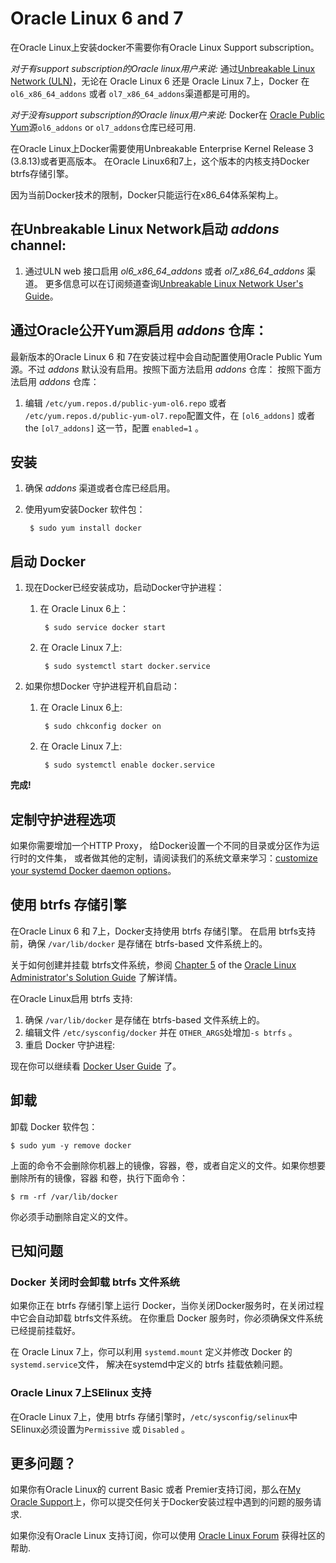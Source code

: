 # Oracle Linux 6 and 7

在Oracle Linux上安装docker不需要你有Oracle Linux Support subscription。

*对于有support subscription的Oracle linux用户来说:*
通过[Unbreakable Linux Network
(ULN)](https://linux.oracle.com)，无论在 Oracle Linux 6 还是 Oracle Linux 7上，Docker 在`ol6_x86_64_addons` 或者 `ol7_x86_64_addons`渠道都是可用的。

*对于没有support subscription的Oracle linux用户来说:*
Docker在 [Oracle Public Yum](http://public-yum.oracle.com)源`ol6_addons` or `ol7_addons`仓库已经可用.

在Oracle Linux上Docker需要使用Unbreakable Enterprise Kernel Release 3 (3.8.13)或者更高版本。
在Oracle Linux6和7上，这个版本的内核支持Docker btrfs存储引擎。

因为当前Docker技术的限制，Docker只能运行在x86_64体系架构上。

## 在Unbreakable Linux Network启动 *addons* channel:
1. 通过ULN web 接口启用 *ol6\_x86\_64\_addons* 或者 *ol7\_x86\_64\_addons* 渠道。
更多信息可以在订阅频道查询[Unbreakable Linux Network User's
Guide](http://docs.oracle.com/cd/E52668_01/E39381/html/index.html)。

## 通过Oracle公开Yum源启用 *addons* 仓库：

最新版本的Oracle Linux 6 和 7在安装过程中会自动配置使用Oracle Public Yum源。不过
*addons* 默认没有启用。按照下面方法启用 *addons* 仓库：
按照下面方法启用 *addons* 仓库：

1. 编辑 `/etc/yum.repos.d/public-yum-ol6.repo` 或者
`/etc/yum.repos.d/public-yum-ol7.repo`配置文件，在 `[ol6_addons]` 或者 the `[ol7_addons]` 这一节，配置 `enabled=1` 。

## 安装

1. 确保 *addons* 渠道或者仓库已经启用。

2. 使用yum安装Docker 软件包：

        $ sudo yum install docker

## 启动 Docker

1. 现在Docker已经安装成功，启动Docker守护进程：

    1. 在 Oracle Linux 6上：

            $ sudo service docker start

    2. 在 Oracle Linux 7上:

            $ sudo systemctl start docker.service

2. 如果你想Docker 守护进程开机自启动：

    1. 在 Oracle Linux 6上:

            $ sudo chkconfig docker on

    2. 在 Oracle Linux 7上:

            $ sudo systemctl enable docker.service

**完成!**

## 定制守护进程选项

如果你需要增加一个HTTP Proxy， 给Docker设置一个不同的目录或分区作为运行时的文件集，
或者做其他的定制，请阅读我们的系统文章来学习：[customize your systemd Docker daemon options](/articles/systemd/)。

## 使用 btrfs 存储引擎

在Oracle Linux 6 和 7上，Docker支持使用 btrfs 存储引擎。
在启用 btrfs支持前，确保 `/var/lib/docker` 是存储在 btrfs-based 文件系统上的。

关于如何创建并挂载 btrfs文件系统，参阅 [Chapter
5](http://docs.oracle.com/cd/E37670_01/E37355/html/ol_btrfs.html) of the [Oracle
Linux Administrator's Solution
Guide](http://docs.oracle.com/cd/E37670_01/E37355/html/index.html) 了解详情。

在Oracle Linux启用 btrfs 支持:

1. 确保 `/var/lib/docker` 是存储在 btrfs-based 文件系统上的。
2. 编辑文件 `/etc/sysconfig/docker` 并在 `OTHER_ARGS`处增加`-s btrfs` 。
3. 重启 Docker 守护进程:

现在你可以继续看 [Docker User Guide](/userguide/) 了。

## 卸载

卸载 Docker 软件包：

    $ sudo yum -y remove docker

上面的命令不会删除你机器上的镜像，容器，卷，或者自定义的文件。如果你想要删除所有的镜像，容器
和卷，执行下面命令：

    $ rm -rf /var/lib/docker

你必须手动删除自定义的文件。

## 已知问题

### Docker 关闭时会卸载 btrfs 文件系统
如果你正在 btrfs 存储引擎上运行 Docker，当你关闭Docker服务时，在关闭过程中它会自动卸载 btrfs文件系统。
在你重启 Docker 服务时，你必须确保文件系统已经提前挂载好。

在 Oracle Linux 7上，你可以利用 `systemd.mount` 定义并修改 Docker 的 `systemd.service`文件，
解决在systemd中定义的 btrfs 挂载依赖问题。

### Oracle Linux 7上SElinux 支持
在Oracle Linux 7上，使用 btrfs 存储引擎时，`/etc/sysconfig/selinux`中
SElinux必须设置为`Permissive` 或 `Disabled` 。

## 更多问题？

如果你有Oracle Linux的 current Basic 或者 Premier支持订阅，那么在[My Oracle Support](http://support.oracle.com)上，你可以提交任何关于Docker安装过程中遇到的问题的服务请求.

如果你没有Oracle Linux 支持订阅，你可以使用 [Oracle
Linux
Forum](https://community.oracle.com/community/server_%26_storage_systems/linux/oracle_linux) 获得社区的帮助.
